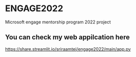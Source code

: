 # ENGAGE2022
Microsoft engage mentorship program 2022 project
## You can check my web appilcation here
https://share.streamlit.io/sriraamtej/engage2022/main/app.py
